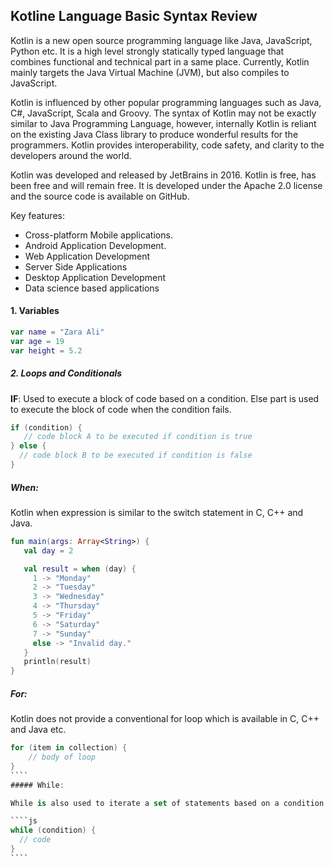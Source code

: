 ## Kotline Language Basic Syntax Review
Kotlin is a new open source programming language like Java, JavaScript, Python etc. It is a high level strongly statically typed language that combines functional and technical part in a same place. Currently, Kotlin mainly targets the Java Virtual Machine (JVM), but also compiles to JavaScript.

Kotlin is influenced by other popular programming languages such as Java, C#, JavaScript, Scala and Groovy. The syntax of Kotlin may not be exactly similar to Java Programming Language, however, internally Kotlin is reliant on the existing Java Class library to produce wonderful results for the programmers. Kotlin provides interoperability, code safety, and clarity to the developers around the world.

Kotlin was developed and released by JetBrains in 2016. Kotlin is free, has been free and will remain free. It is developed under the Apache 2.0 license and the source code is available on GitHub.

Key features:

- Cross-platform Mobile applications.
- Android Application Development.
- Web Application Development
- Server Side Applications
- Desktop Application Development
- Data science based applications


#### 1. Variables

```kotlin
var name = "Zara Ali"
var age = 19
var height = 5.2
```


##### 2. Loops and Conditionals

**IF**: 
Used to execute a block of code based on a condition. Else part is used to execute the block of code when the condition fails.

````kotlin
if (condition) {
   // code block A to be executed if condition is true
} else {
  // code block B to be executed if condition is false
}
````

##### When:
Kotlin when expression is similar to the switch statement in C, C++ and Java.
```kotlin
fun main(args: Array<String>) {
   val day = 2

   val result = when (day) {
     1 -> "Monday"
     2 -> "Tuesday"
     3 -> "Wednesday"
     4 -> "Thursday"
     5 -> "Friday"
     6 -> "Saturday"
     7 -> "Sunday"
     else -> "Invalid day."
   }
   println(result)
}
```

##### For:

Kotlin does not provide a conventional for loop which is available in C, C++ and Java etc.

`````kotlin
for (item in collection) {
    // body of loop
}
````
##### While:

While is also used to iterate a set of statements based on a condition. Usually while is preferred when number of iterations are not known in advance.

````js
while (condition) {  
  // code 
}  
````